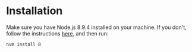 # Installation

Make sure you have Node.js 8.9.4 installed on your machine. If you don't, follow the instructions [here](https://github.com/creationix/nvm), and then run:

```
nvm install 8
```